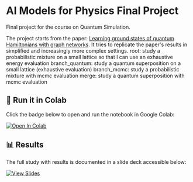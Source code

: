 # AI Models for Physics Final Project

Final project for the course on Quantum Simulation.

The project starts from the paper: [Learning ground states of quantum Hamiltonians with graph networks](https://arxiv.org/abs/2110.06390).
It tries to replicate the paper's results in simplified and increasingly more complex settings.
    root: study a probabilistic mixture on a small lattice so that I can use an exhaustive energy evaluation
    branch_quantum: study a quantum superposition on a small lattice (exhaustive evaluation)
    branch_mcmc: study a probabilistic mixture with mcmc evaluation
    merge: study a quantum superposition with mcmc evaluation


## 🚀 Run it in Colab

Click the badge below to open and run the notebook in Google Colab:

[![Open In Colab](https://colab.research.google.com/assets/colab-badge.svg)](https://colab.research.google.com/github/danmonuni/quantum-simulation-final-project/blob/main/quantum_simulation_notebook.ipynb)

## 📊 Results

The full study with results is documented in a slide deck accessible below:

[![View Slides](https://img.shields.io/badge/Slides-Presentation-orange)](https://github.com/danmonuni/quantum-simulation-final-project/blob/main/quantum_slides.pdf)






